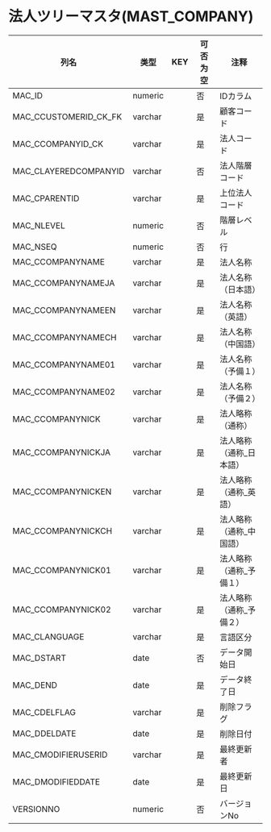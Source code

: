 # 法人ツリーマスタ(MAST_COMPANY)
| 列名   | 类型   | KEY  | 可否为空 | 注释   |
| ---- | ---- | ---- | ---- | ---- |
|MAC_ID|numeric||否|IDカラム|
|MAC_CCUSTOMERID_CK_FK|varchar||是|顧客コード|
|MAC_CCOMPANYID_CK|varchar||是|法人コード|
|MAC_CLAYEREDCOMPANYID|varchar||否|法人階層コード|
|MAC_CPARENTID|varchar||是|上位法人コード|
|MAC_NLEVEL|numeric||否|階層レベル|
|MAC_NSEQ|numeric||否|行|
|MAC_CCOMPANYNAME|varchar||是|法人名称|
|MAC_CCOMPANYNAMEJA|varchar||是|法人名称（日本語）|
|MAC_CCOMPANYNAMEEN|varchar||是|法人名称（英語）|
|MAC_CCOMPANYNAMECH|varchar||是|法人名称（中国語）|
|MAC_CCOMPANYNAME01|varchar||是|法人名称（予備１）|
|MAC_CCOMPANYNAME02|varchar||是|法人名称（予備２）|
|MAC_CCOMPANYNICK|varchar||是|法人略称（通称）|
|MAC_CCOMPANYNICKJA|varchar||是|法人略称（通称_日本語）|
|MAC_CCOMPANYNICKEN|varchar||是|法人略称（通称_英語）|
|MAC_CCOMPANYNICKCH|varchar||是|法人略称（通称_中国語）|
|MAC_CCOMPANYNICK01|varchar||是|法人略称（通称_予備１）|
|MAC_CCOMPANYNICK02|varchar||是|法人略称（通称_予備２）|
|MAC_CLANGUAGE|varchar||是|言語区分|
|MAC_DSTART|date||否|データ開始日|
|MAC_DEND|date||是|データ終了日|
|MAC_CDELFLAG|varchar||是|削除フラグ|
|MAC_DDELDATE|date||是|削除日付|
|MAC_CMODIFIERUSERID|varchar||是|最終更新者|
|MAC_DMODIFIEDDATE|date||是|最終更新日|
|VERSIONNO|numeric||否|バージョンNo|
